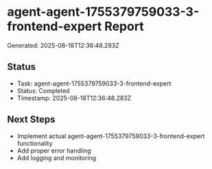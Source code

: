 # agent-agent-1755379759033-3-frontend-expert Report

Generated: 2025-08-18T12:36:48.283Z

## Status
- Task: agent-agent-1755379759033-3-frontend-expert
- Status: Completed
- Timestamp: 2025-08-18T12:36:48.283Z

## Next Steps
- Implement actual agent-agent-1755379759033-3-frontend-expert functionality
- Add proper error handling
- Add logging and monitoring
